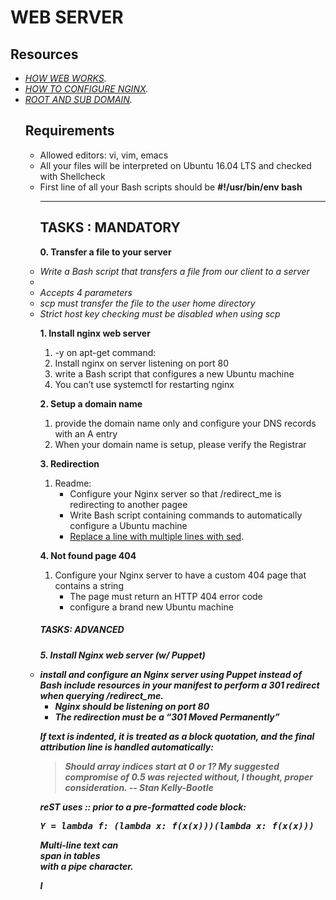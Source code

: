 <h1>WEB SERVER</h1>
<h2>Resources</h2>
<p>
<ul>
   <em>
      <li><a href="https://developer.mozilla.org/en-US/docs/Learn/Getting_started_with_the_web/How_the_Web_works">HOW WEB WORKS</a>.</li>
      <li><a href="https://www.digitalocean.com/community/tutorials/how-to-set-up-nginx-server-blocks-virtual-hosts-on-ubuntu-16-04">HOW TO CONFIGURE NGINX</a>.</li>
      <li><a href="https://landingi.com/help/domains-vs-subdomains/">ROOT AND SUB DOMAIN</a>.</li>
    </em>
<h2>Requirements</h2>
</p>
<ul>
  <li>Allowed editors: vi, vim, emacs</li>
  <li>All your files will be interpreted on Ubuntu 16.04 LTS and checked with Shellcheck</li>
  <li>First line of all your Bash scripts should be <b>#!/usr/bin/env bash</b></li>  
<hr />
<h2>TASKS : MANDATORY</h2>

<p><b>0. Transfer a file to your server</b></p>
<lu>
    <i>
      <li>Write a Bash script that transfers a file from our client to a server<li>
      <li>Accepts 4 parameters</li>
      <li>scp must transfer the file to the user home directory</li>
      <li>Strict host key checking must be disabled when using scp</li>
    </i>
</lu>
  
<p><b>1. Install nginx web server</b></p>
<ol>
  <li>-y on apt-get command:
    <lu>
      <li>Install nginx on server listening on port 80</li>
      <li>write a Bash script that configures a new Ubuntu machine</li>
      <li>You can’t use systemctl for restarting nginx</li>
    </lu>
  </li>
</ol>

<p><b>2. Setup a domain name</b></p>
<ol>
   <lu>
     <li>provide the domain name only and configure your DNS records with an A entry </li>
     <li>When your domain name is setup, please verify the Registrar</li>
   </lu>
</ol>

<p><b>3. Redirection</b></p>

<ol>
  <li>Readme:
    <ul>
      <li>Configure your Nginx server so that /redirect_me is redirecting to another pagee</li>
      <li>Write Bash script containing commands to automatically configure a Ubuntu machine</li>
      <li><a href="https://stackoverflow.com/questions/26041088/sed-replace-line-with-multiline-variable">Replace a line with multiple lines with sed</a>.</li>
    </ul>
  </li>
</ol>
<p><b>4. Not found page 404</b></p>
<ol>
  <li>Configure your Nginx server to have a custom 404 page that contains a string
    <ul>
      <li>The page must return an HTTP 404 error code</li>
      <li>configure a brand new Ubuntu machine</li>
    </ul>
  </li>
</ol>
<h5>TASKS: ADVANCED<h5>
<p>5. Install Nginx web server (w/ Puppet)</p>
<li>install and configure an Nginx server using Puppet instead of Bash include resources in your manifest to perform a 301 redirect when querying /redirect_me.
    <ul>
      <li>Nginx should be listening on port 80</li>
      <li>The redirection must be a “301 Moved Permanently”</li>
    </ul>
  </li>
</ol>

<p>If text is indented, it is treated as a block quotation, and the final attribution line is handled automatically:</p>
<blockquote>
Should array indices start at 0 or 1?
My suggested compromise of 0.5 was rejected without, I thought, proper consideration.
-- Stan Kelly-Bootle</blockquote>

<p>reST uses :: prior to a pre-formatted code block:</p>
<pre class="literal-block">
Y = lambda f: (lambda x: f(x(x)))(lambda x: f(x(x)))
</pre>

<p>Multi-line text can<br/>span in tables<br/>with a pipe character.</p>I
